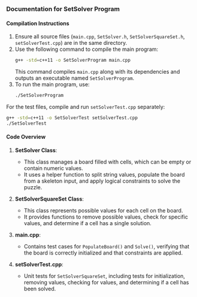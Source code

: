### Documentation for SetSolver Program

#### Compilation Instructions

1. Ensure all source files (`main.cpp`, `SetSolver.h`, `SetSolverSquareSet.h`, `setSolverTest.cpp`) are in the same directory.
2. Use the following command to compile the main program:
   ```bash
   g++ -std=c++11 -o SetSolverProgram main.cpp
   ```
   This command compiles `main.cpp` along with its dependencies and outputs an executable named `SetSolverProgram`.
3. To run the main program, use:
   ```bash
   ./SetSolverProgram
   ```

For the test files, compile and run `setSolverTest.cpp` separately:
   ```bash
   g++ -std=c++11 -o SetSolverTest setSolverTest.cpp
   ./SetSolverTest
   ```

#### Code Overview

1. **SetSolver Class**:  
   - This class manages a board filled with cells, which can be empty or contain numeric values.
   - It uses a helper function to split string values, populate the board from a skeleton input, and apply logical constraints to solve the puzzle.

2. **SetSolverSquareSet Class**:
   - This class represents possible values for each cell on the board.
   - It provides functions to remove possible values, check for specific values, and determine if a cell has a single solution.

3. **main.cpp**:
   - Contains test cases for `PopulateBoard()` and `Solve()`, verifying that the board is correctly initialized and that constraints are applied.

4. **setSolverTest.cpp**:
   - Unit tests for `SetSolverSquareSet`, including tests for initialization, removing values, checking for values, and determining if a cell has been solved. 

